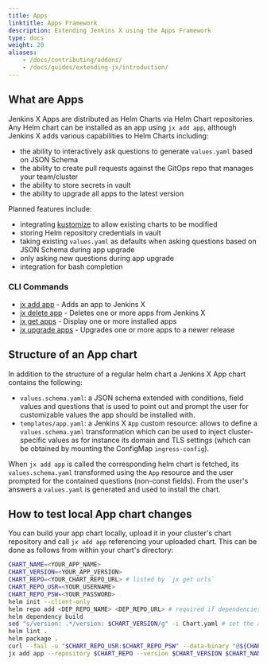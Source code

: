 ```yaml
---
title: Apps
linktitle: Apps Framework
description: Extending Jenkins X using the Apps Framework
type: docs
weight: 20
aliases:
    - /docs/contributing/addons/
    - /docs/guides/extending-jx/introduction/
---
```


## What are Apps

Jenkins X Apps are distributed as Helm Charts via Helm Chart repositories. Any Helm chart can be installed as an app
using `jx add app`, although Jenkins X adds various capabilities to Helm Charts including:

* the ability to interactively ask questions to generate `values.yaml` based on JSON Schema
* the ability to create pull requests against the GitOps repo that manages your team/cluster
* the ability to store secrets in vault
* the ability to upgrade all apps to the latest version

Planned features include:

* integrating [kustomize](https://github.com/kubernetes-sigs/kustomize) to allow existing charts to be modified
* storing Helm repository credentials in vault
* taking existing `values.yaml` as defaults when asking questions based on JSON Schema during app upgrade
* only asking new questions during app upgrade
* integration for bash completion

### CLI Commands

* [jx add app](/commands/jx_add_app/) - Adds an app to Jenkins X
* [jx delete app](/commands/jx_delete_app/) - Deletes one or more apps from Jenkins X
* [jx get apps](/commands/jx_get_apps/) - Display one or more installed apps
* [jx upgrade apps](/commands/jx_upgrade_apps/) - Upgrades one or more apps to a newer release

## Structure of an App chart

In addition to the structure of a regular helm chart a Jenkins X App chart contains the following:

* `values.schema.yaml`: a JSON schema extended with conditions, field values and questions that is used to point out and prompt the user for customizable values the app should be installed with.
* `templates/app.yaml`: a Jenkins X `App` custom resource: allows to define a `values.schema.yaml` transformation which can be used to inject cluster-specific values as for instance its domain and TLS settings (which can be obtained by mounting the ConfigMap `ingress-config`).

When `jx add app` is called the corresponding helm chart is fetched, its `values.schema.yaml` transformed using the `App` resource and the user prompted for the contained questions (non-const fields).
From the user's answers a `values.yaml` is generated and used to install the chart.

## How to test local App chart changes

You can build your app chart locally, upload it in your cluster's chart repository and call `jx add app` referencing your uploaded chart.
This can be done as follows from within your chart's directory:

```sh
CHART_NAME=<YOUR_APP_NAME>
CHART_VERSION=<YOUR_APP_VERSION>
CHART_REPO=<YOUR_CHART_REPO_URL> # listed by `jx get urls`
CHART_REPO_USR=<YOUR_USERNAME>
CHART_REPO_PSW=<YOUR_PASSWORD>
helm init --client-only
helm repo add <DEP_REPO_NAME> <DEP_REPO_URL> # required if dependencies need to be loaded
helm dependency build
sed "s/version: .*/version: $CHART_VERSION/g" -i Chart.yaml # set the app's current version
helm lint .
helm package .
curl --fail -u "$CHART_REPO_USR:$CHART_REPO_PSW" --data-binary "@${CHART_NAME}-${CHART_VERSION}.tgz" ${CHART_REPO}/api/charts
jx add app --repository $CHART_REPO --version $CHART_VERSION $CHART_NAME
```
